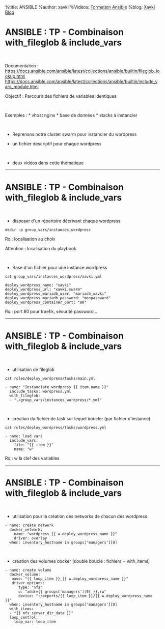 %title: ANSIBLE
%author: xavki
%Vidéos: [Formation Ansible](https://www.youtube.com/playlist?list=PLn6POgpklwWoCpLKOSw3mXCqbRocnhrh-)
%blog: [Xavki Blog](https://xavki.blog)


# ANSIBLE : TP - Combinaison with_fileglob & include_vars


<br>

Documentation :
https://docs.ansible.com/ansible/latest/collections/ansible/builtin/fileglob_lookup.html
https://docs.ansible.com/ansible/latest/collections/ansible/builtin/include_vars_module.html

Objectif : Parcourir des fichiers de variables identiques

<br>

Exemples :
	* vhost nginx
	* base de données
	* stacks à instancier

<br>

* Reprenons notre cluster swarm pour instancier du wordpress

* un fichier descriptif pour chaque wordpress

<br>

* deux vidéos dans cette thématique

--------------------------------------------------------------------------------------------------------------

# ANSIBLE : TP - Combinaison with_fileglob & include_vars


<br>

* disposer d'un répertoire décrivant chaque wordpress

```
mkdir -p group_vars/instances_wordpress
```

Rq : localisation au choix 

Attention : localisation du playbook

<br>

* Base d'un fichier pour une instance wordpress

```
cat group_vars/instances_wordpress/xavki.yml

deploy_wordpress_name: "xavki"
deploy_wordpress_url: "xavki.swarm"
deploy_wordpress_mariadb_user: "mariadb_xavki"
deploy_wordpress_mariadb_password: "monpassword"
deploy_wordpress_container_port: "80"
```

Rq : port 80 pour traefik, sécurité password...

--------------------------------------------------------------------------------------------------------------

# ANSIBLE : TP - Combinaison with_fileglob & include_vars

<br>

* utilisation de fileglob

```
cat roles/deploy_wordpress/tasks/main.yml

- name: "Instanciate wordpress {{ item.name }}"
  include_tasks: wordpress.yml
  with_fileglob:
  - "./group_vars/instances_wordpress/*.yml"
```

<br>

* création du fichier de task sur lequel boucler (par fichier d'instance)

```
cat roles/deploy_wordpress/tasks/wordpress.yml

- name: load vars
  include_vars: 
    file: "{{ item }}"
    name: "w"
```

Rq : w la clef des variables

--------------------------------------------------------------------------------------------------------------

# ANSIBLE : TP - Combinaison with_fileglob & include_vars

<br>

* utilisation pour la création des networks de chacun des wordpress

```
- name: create network
  docker_network:
    name: "wordpress_{{ w.deploy_wordpress_name }}"
    driver: overlay
  when: inventory_hostname in groups['managers'][0]
```

<br>

* création des volumes docker (double boucle : fichiers + with_items)

```
- name: create volume
  docker_volume:
   name: "{{ loop_item }}_{{ w.deploy_wordpress_name }}"
   driver_options:
      type: "nfs"
      o: "addr={{ groups['managers'][0] }},rw"
      device: ":/exports/{{ loop_item }}/{{ w.deploy_wordpress_name }}"
  when: inventory_hostname in groups['managers'][0]
  with_items:
  - "{{ nfs_server_dir_data }}"
  loop_control:
    loop_var: loop_item
```


